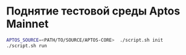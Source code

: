 # Поднятие тестовой среды Aptos Mainnet

```bash
APTOS_SOURCE=<PATH/TO/SOURCE/APTOS-CORE>  ./script.sh init
./script.sh run
```
